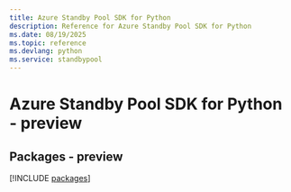 ```yaml
---
title: Azure Standby Pool SDK for Python
description: Reference for Azure Standby Pool SDK for Python
ms.date: 08/19/2025
ms.topic: reference
ms.devlang: python
ms.service: standbypool
---
```

# Azure Standby Pool SDK for Python - preview
## Packages - preview
[!INCLUDE [packages](standby-pool-index.md)]